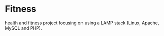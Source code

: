 # Fitness
health and fitness project focusing on using a LAMP stack (Linux, Apache, MySQL and PHP).
